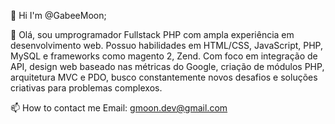 👋 Hi I'm @GabeeMoon;

👀 Olá, sou umprogramador Fullstack PHP com ampla experiência em desenvolvimento web. Possuo habilidades em HTML/CSS, JavaScript, PHP, MySQL e frameworks como magento 2, Zend. Com foco em integração de API, design web baseado nas métricas do Google, criação de módulos PHP, arquitetura MVC e PDO, busco constantemente novos desafios e soluções criativas para problemas complexos.

📫 How to contact me Email: gmoon.dev@gmail.com


<!---
GabeeMoon/GabeeMoon is a ✨ special ✨ repository because its `README.md` (this file) appears on your GitHub profile.
You can click the Preview link to take a look at your changes.
--->
